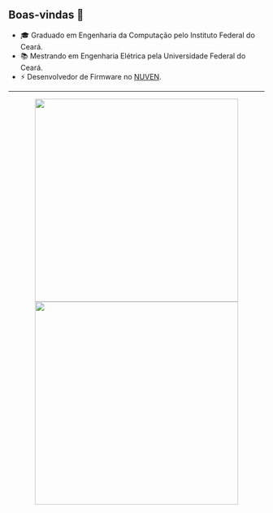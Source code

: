 ## Boas-vindas 👋

- 🎓 Graduado em Engenharia da Computação pelo Instituto Federal do Ceará.
- 📚 Mestrando em Engenharia Elétrica pela Universidade Federal do Ceará.
- ⚡ Desenvolvedor de Firmware no [NUVEN](https://labnuven.com.br/).

---
<p align = "center">
  <img src = "https://github-readme-stats.vercel.app/api?username=gabriel-vieira06&show_icons=true&theme=bear" width = 400>
  <img src = "https://github-readme-streak-stats.herokuapp.com?user=gabriel-vieira06&theme=dark&hide_border=true" width = 400>
</p>

